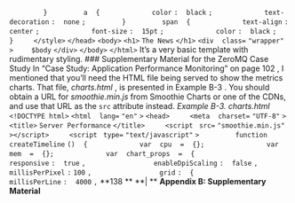 `        ` `}` `        ` `a` ` ` `{` `            ` `color` `:` ` ` `black` `;` `            ` `text-decoration` `:` ` ` `none` `;` `        ` `}` `        ` `span` ` ` `{` `            ` `text-align` `:` ` ` `center` `;` `            ` `font-size` `:` ` ` `15pt` `;` `            ` `color` `:` ` ` `black` `;` `        ` `}` `    ` `</style>` `</head>` `<body>` `<h1>` `The News` `</h1>` `<div` ` ` `class=` `"wrapper"` `>` `    $body` `</div>` `</body>` `</html>` It’s a very basic template with rudimentary styling. ### Supplementary Material for the ZeroMQ Case Study
 In  “Case Study: Application Performance Monitoring” on page 102 , I mentioned that you’ll need the HTML file being served to show the metrics charts. That file, *charts.html* , is presented in  Example B-3 . You should obtain a URL for *smoothie.min.js*  from  Smoothie Charts  or one of the CDNs, and use that URL as the `src`  attribute instead. *Example B-3. charts.html* `<!DOCTYPE html>` `<html` ` ` `lang=` `"en"` `>` `<head>` `    ` `<meta` ` ` `charset=` `"UTF-8"` `>` `    ` `<title>` `Server Performance` `</title>` `    ` `<script ` `src=` `"smoothie.min.js"` `></script>` `    ` `<script ` `type=` `"text/javascript"` `>` `        ` `function` ` ` `createTimeline` `()` ` ` `{` `            ` `var` ` ` `cpu` ` ` `=` ` ` `{};` `  ` `            ` `var` ` ` `mem` ` ` `=` ` ` `{};` `            ` `var` ` ` `chart_props` ` ` `=` ` ` `{` `                ` `responsive` `:` ` ` `true` `,` `                ` `enableDpiScaling` `:` ` ` `false` `,` `                ` `millisPerPixel` `:` `100` `,` `                ` `grid` `:` ` ` `{` `                    ` `millisPerLine` `:` ` ` `4000` `,` **138 ** **| ** **Appendix B: Supplementary Material**